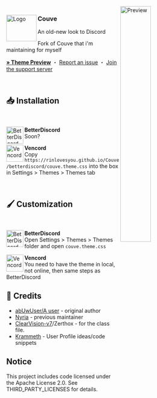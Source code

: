 <img align="right" src="https://rinlovesyou.github.io/Couve/assets/preview.png" alt="Preview" width="40%">

<div align="left">
  <img align="left" src="https://i.imgur.com/k96ZiGw.png" alt="Logo" width="80" height="70">

  <h3 align="left">Couve</h3>
  <p align="left">An old-new look to Discord</p>
  <p align="left">Fork of Couve that i'm maintaining for myself

  <br/>

  <a href="https://gibbu.github.io/ThemePreview/?file=https://rinlovesyou.github.io/Couve/betterdiscord/couve.theme.css"><strong>» Theme Preview</strong></a>
  ・
  <a href="https://github.com/RinLovesYou/Couve/issues">Report an issue</a>
  ・
  <a href="https://discord.gg/comfy-camp-811203761619337259">Join the support server</a>
</div>
<br/>

## 📥 Installation

<br/>
<div align="left">
    <img align="left" src="https://i.imgur.com/LPH05EO.png" alt="BetterDiscord" width="45" height="45">
    <b><p align="left">BetterDiscord</b>
    <br/>Soon?</p>
</div>

<div align="left">
    <img align="left" src="https://i.imgur.com/fXYKU5q.png" alt="Vencord" width="45" height="45">
    <b><p align="left">Vencord</b>
    <br/>Copy <code>https://rinlovesyou.github.io/Couve/betterdiscord/couve.theme.css</code> into the box in Settings > Themes > Themes tab </p>
</div><br/>

## 🖌️ Customization

<br/>
<div align="left">
    <img align="left" src="https://i.imgur.com/LPH05EO.png" alt="BetterDiscord" width="45" height="45">
    <b><p align="left">BetterDiscord</b>
    <br/>Open Settings > Themes > Themes folder and open <code>couve.theme.css</code></p>
</div>

<div align="left">
    <img align="left" src="https://i.imgur.com/fXYKU5q.png" alt="Vencord" width="45" height="45">
    <b><p align="left">Vencord</b>
    <br/>You need to have the theme in local, not online, then same steps as BetterDiscord</p>
</div>

## 🫰 Credits
* [abUwUser/A user](https://github.com/abUwUser) - original author
* [Nyria](https://github.com/NYRI4) - previous maintainer
* [ClearVision-v7](https://github.dev/ClearVision/ClearVision-v7)/Zerthox - for the class file.
* [Krammeth](https://github.com/Krammeth) - User Profile ideas/code snippets

## Notice
This project includes code licensed under the Apache License 2.0. See THIRD_PARTY_LICENSES for details.